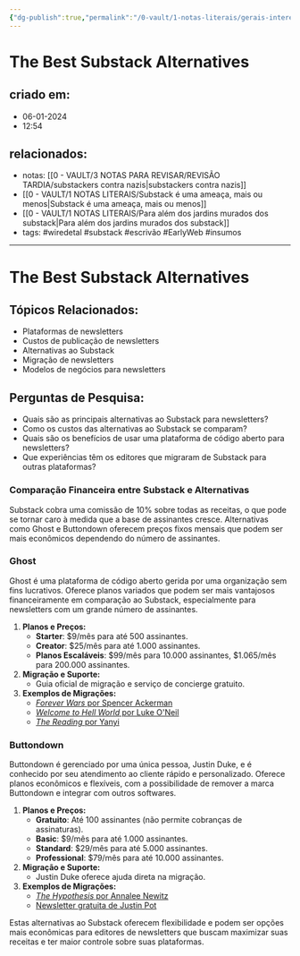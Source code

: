 ```yaml
---
{"dg-publish":true,"permalink":"/0-vault/1-notas-literais/gerais-interesses/melhores-alternativas-ao-substack-wired/","tags":["wiredetal","substack","escrivão","EarlyWeb","insumos"],"dgHomeLink":true,"dgShowLocalGraph":true,"dgShowFileTree":true,"dgEnableSearch":true}
---
```


# The Best Substack Alternatives

## criado em: 
- 06-01-2024
- 12:54
## relacionados:
- notas: [[0 - VAULT/3 NOTAS PARA REVISAR/REVISÃO TARDIA/substackers contra nazis\|substackers contra nazis]]
- [[0 - VAULT/1 NOTAS LITERAIS/Substack é uma ameaça, mais ou menos\|Substack é uma ameaça, mais ou menos]]
- [[0 - VAULT/1 NOTAS LITERAIS/Para além dos jardins  murados dos substack\|Para além dos jardins  murados dos substack]]
- tags: #wiredetal #substack #escrivão #EarlyWeb #insumos
---
# The Best Substack Alternatives

## Tópicos Relacionados:

- Plataformas de newsletters
- Custos de publicação de newsletters
- Alternativas ao Substack
- Migração de newsletters
- Modelos de negócios para newsletters

## Perguntas de Pesquisa:

- Quais são as principais alternativas ao Substack para newsletters?
- Como os custos das alternativas ao Substack se comparam?
- Quais são os benefícios de usar uma plataforma de código aberto para newsletters?
- Que experiências têm os editores que migraram de Substack para outras plataformas?

### **Comparação Financeira entre Substack e Alternativas**

Substack cobra uma comissão de 10% sobre todas as receitas, o que pode se tornar caro à medida que a base de assinantes cresce. Alternativas como Ghost e Buttondown oferecem preços fixos mensais que podem ser mais econômicos dependendo do número de assinantes.

### **Ghost**

Ghost é uma plataforma de código aberto gerida por uma organização sem fins lucrativos. Oferece planos variados que podem ser mais vantajosos financeiramente em comparação ao Substack, especialmente para newsletters com um grande número de assinantes.

1. **Planos e Preços:**
    - **Starter**: $9/mês para até 500 assinantes.
    - **Creator**: $25/mês para até 1.000 assinantes.
    - **Planos Escaláveis**: $99/mês para 10.000 assinantes, $1.065/mês para 200.000 assinantes.
2. **Migração e Suporte:**
    - Guia oficial de migração e serviço de concierge gratuito.
3. **Exemplos de Migrações:**
    - [_Forever Wars_ por Spencer Ackerman](https://foreverwars.ghost.io/forever-wars-off-substack-on-ghost/)
    - [_Welcome to Hell World_ por Luke O'Neil](https://www.welcometohellworld.com/i-gotta-get-out-of-here-man/)
    - [_The Reading_ por Yanyi](https://reading.yanyiii.com/the-freedom-of-hate/)

### **Buttondown**

Buttondown é gerenciado por uma única pessoa, Justin Duke, e é conhecido por seu atendimento ao cliente rápido e personalizado. Oferece planos econômicos e flexíveis, com a possibilidade de remover a marca Buttondown e integrar com outros softwares.

1. **Planos e Preços:**
    - **Gratuito**: Até 100 assinantes (não permite cobranças de assinaturas).
    - **Basic**: $9/mês para até 1.000 assinantes.
    - **Standard**: $29/mês para até 5.000 assinantes.
    - **Professional**: $79/mês para até 10.000 assinantes.
2. **Migração e Suporte:**
    - Justin Duke oferece ajuda direta na migração.
3. **Exemplos de Migrações:**
    - [_The Hypothesis_ por Annalee Newitz](https://buttondown.email/thehypothesis/archive/heres-why-substacks-scam-worked-so-well/)
    - [Newsletter gratuita de Justin Pot](https://buttondown.email/justinpot)

Estas alternativas ao Substack oferecem flexibilidade e podem ser opções mais econômicas para editores de newsletters que buscam maximizar suas receitas e ter maior controle sobre suas plataformas.